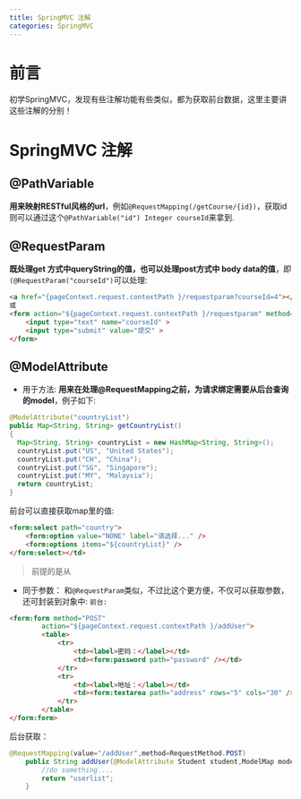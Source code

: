 ```yaml
---
title: SpringMVC 注解
categories: SpringMVC
---
```


# 前言
初学SpringMVC，发现有些注解功能有些类似，都为获取前台数据，这里主要讲这些注解的分别！

# SpringMVC 注解
## @PathVariable
**用来映射RESTful风格的url**，例如`@RequestMapping(/getCourse/{id})`，获取id则可以通过这个`@PathVariable("id") Integer courseId`来拿到.

## @RequestParam
**既处理get 方式中queryString的值，也可以处理post方式中 body data的值**，即`(@RequestParam("courseId")`可以处理:
``` html
<a href="{pageContext.request.contextPath }/requestparam?courseId=4"></a>
或
<form action="${pageContext.request.contextPath }/requestparam" method="post">
	<input type="text" name="courseId" >
	<input type="submit" value="提交" >
</form>
```

## @ModelAttribute
- 用于方法:
**用来在处理@RequestMapping之前，为请求绑定需要从后台查询的model**，例子如下:
``` java
@ModelAttribute("countryList")
public Map<String, String> getCountryList()
{
  Map<String, String> countryList = new HashMap<String, String>();
  countryList.put("US", "United States");
  countryList.put("CH", "China");
  countryList.put("SG", "Singapore");
  countryList.put("MY", "Malaysia");
  return countryList;
}
```
前台可以直接获取map里的值:
``` html
<form:select path="country">
	<form:option value="NONE" label="请选择..." />
	<form:options items="${countryList}" />
</form:select></td>
```
> 前提的是从
- 同于参数：
和`@RequestParam`类似，不过比这个更方便，不仅可以获取参数，还可封装到对象中:
`前台:`
``` html
<form:form method="POST"
		action="${pageContext.request.contextPath }/addUser">
		<table>
			<tr>
				<td><label>密码：</label></td>
				<td><form:password path="password" /></td>
			</tr>
			<tr>
				<td><label>地址：</label></td>
				<td><form:textarea path="address" rows="5" cols="30" /></td>
			</tr>
		</table>
</form:form>
```
后台获取：
``` java
@RequestMapping(value="/addUser",method=RequestMethod.POST)
	public String addUser(@ModelAttribute Student student,ModelMap model){
		//do something....
		return "userlist";
	}
```